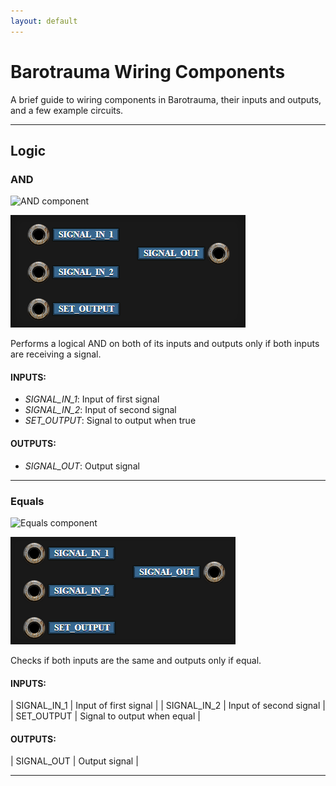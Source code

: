 ```yaml
---
layout: default
---
```


# Barotrauma Wiring Components

A brief guide to wiring components in Barotrauma, their inputs and outputs, and a few example circuits.

---

## Logic

### AND

![AND component](https://barotraumagame.com/baro-wiki/images/thumb/c/cd/And_Component.png/40px-And_Component.png)

![AND component IO](wiring/AND.png)

Performs a logical AND on both of its inputs and outputs only if both inputs are receiving a signal.

#### INPUTS:

- *SIGNAL_IN_1*: Input of first signal
- *SIGNAL_IN_2*: Input of second signal
- *SET_OUTPUT*: Signal to output when true

#### OUTPUTS:

- *SIGNAL_OUT*: Output signal

---

### Equals

![Equals component](https://barotraumagame.com/baro-wiki/images/thumb/9/9e/Equals_Component.png/40px-Equals_Component.png_)

![Equals component IO](wiring/EQUALS.png)

Checks if both inputs are the same and outputs only if equal.

#### INPUTS:

| SIGNAL_IN_1 | Input of first signal |
| SIGNAL_IN_2 | Input of second signal |
| SET_OUTPUT | Signal to output when equal |

#### OUTPUTS:

| SIGNAL_OUT | Output signal |

---
